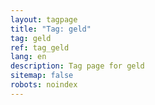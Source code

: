```yaml
---
layout: tagpage
title: "Tag: geld"
tag: geld
ref: tag_geld
lang: en
description: Tag page for geld
sitemap: false
robots: noindex
---
```

